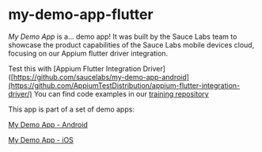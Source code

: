 # my-demo-app-flutter

*My Demo App* is a... demo app! 
It was built by the Sauce Labs team to showcase the product capabilities of the Sauce Labs mobile devices cloud, focusing on our Appium flutter driver integration. 

Test this with [Appium Flutter Integration Driver]([https://github.com/saucelabs/my-demo-app-android](https://github.com/AppiumTestDistribution/appium-flutter-integration-driver/) 
You can find code examples in our [training repository]([https://github.com/saucelabs/my-demo-app-android](https://github.com/saucelabs-training/demo-java))

This app is part of a set of demo apps:

[My Demo App - Android](https://github.com/saucelabs/my-demo-app-android)

[My Demo App - iOS](https://github.com/saucelabs/my-demo-app-ios)
